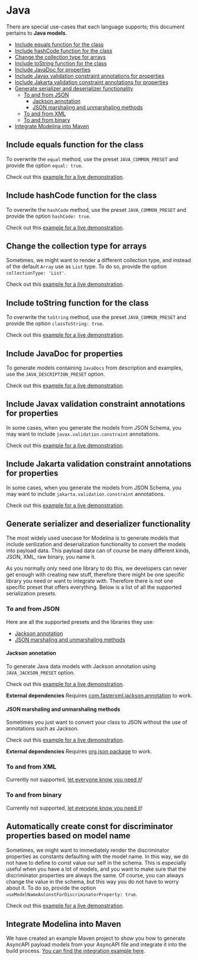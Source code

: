 # Java

There are special use-cases that each language supports; this document pertains to **Java models**.

<!-- toc is generated with GitHub Actions do not remove toc markers -->

<!-- toc -->

- [Include equals function for the class](#include-equals-function-for-the-class)
- [Include hashCode function for the class](#include-hashcode-function-for-the-class)
- [Change the collection type for arrays](#change-the-collection-type-for-arrays)
- [Include toString function for the class](#include-tostring-function-for-the-class)
- [Include JavaDoc for properties](#include-javadoc-for-properties)
- [Include Javax validation constraint annotations for properties](#include-javax-validation-constraint-annotations-for-properties)
- [Include Jakarta validation constraint annotations for properties](#include-jakarta-validation-constraint-annotations-for-properties)
- [Generate serializer and deserializer functionality](#generate-serializer-and-deserializer-functionality)
  * [To and from JSON](#to-and-from-json)
    + [Jackson annotation](#jackson-annotation)
    + [JSON marshaling and unmarshaling methods](#json-marshaling-and-unmarshaling-methods)
  * [To and from XML](#to-and-from-xml)
  * [To and from binary](#to-and-from-binary)
- [Integrate Modelina into Maven](#integrate-modelina-into-maven)

<!-- tocstop -->

## Include equals function for the class

To overwrite the `equal` method, use the preset `JAVA_COMMON_PRESET` and provide the option `equal: true`.

Check out this [example for a live demonstration](../../examples/java-generate-equals).

## Include hashCode function for the class

To overwrite the `hashCode` method, use the preset `JAVA_COMMON_PRESET` and provide the option `hashCode: true`.

Check out this [example for a live demonstration](../../examples/java-generate-hashcode).

## Change the collection type for arrays

Sometimes, we might want to render a different collection type, and instead of the default `Array` use as `List` type. To do so, provide the option `collectionType: 'List'`.

Check out this [example for a live demonstration](../../examples/java-change-collection-type).

## Include toString function for the class

To overwrite the `toString` method, use the preset `JAVA_COMMON_PRESET` and provide the option `classToString: true`.

Check out this [example for a live demonstration](../../examples/java-generate-tostring).

## Include JavaDoc for properties

To generate models containing `JavaDocs` from description and examples, use the `JAVA_DESCRIPTION_PRESET` option.

Check out this [example for a live demonstration](../../examples/java-generate-javadoc).

## Include Javax validation constraint annotations for properties

In some cases, when you generate the models from JSON Schema, you may want to include `javax.validation.constraint` annotations.

Check out this [example for a live demonstration](../../examples/java-generate-javax-constraint-annotation).

## Include Jakarta validation constraint annotations for properties

In some cases, when you generate the models from JSON Schema, you may want to include `jakarta.validation.constraint` annotations.

Check out this [example for a live demonstration](../../examples/java-generate-jakarta-constraint-annotation).

## Generate serializer and deserializer functionality

The most widely used usecase for Modelina is to generate models that include serilization and deserialization functionality to convert the models into payload data. This payload data can of course be many different kinds, JSON, XML, raw binary, you name it.

As you normally only need one library to do this, we developers can never get enough with creating new stuff, therefore there might be one specific library you need or want to integrate with. Therefore there is not one specific preset that offers everything. Below is a list of all the supported serialization presets. 

### To and from JSON
Here are all the supported presets and the libraries they use: 

- [Jackson annotation](#jackson-annotation) 
- [JSON marshaling and unmarshaling methods](#json-marshaling-and-unmarshaling-methods) 

#### Jackson annotation

To generate Java data models with Jackson annotation using `JAVA_JACKSON_PRESET` option.

Check out this [example for a live demonstration](../../examples/java-generate-jackson-annotation).

**External dependencies**
Requires [com.fasterxml.jackson.annotation](https://mvnrepository.com/artifact/com.fasterxml.jackson.core/jackson-annotations) to work.

#### JSON marshaling and unmarshaling methods

Sometimes you just want to convert your class to JSON without the use of annotations such as Jackson.

Check out this [example for a live demonstration](../../examples/java-generate-marshalling).

**External dependencies**
Requires [org.json package](https://search.maven.org/artifact/org.json/json/20211205/bundle) to work.

### To and from XML
Currently not supported, [let everyone know you need it](https://github.com/asyncapi/modelina/issues/new?assignees=&labels=enhancement&template=enhancement.md)!

### To and from binary
Currently not supported, [let everyone know you need it](https://github.com/asyncapi/modelina/issues/new?assignees=&labels=enhancement&template=enhancement.md)!

## Automatically create const for discriminator properties based on model name

Sometimes, we might want to immediately render the discriminator properties as constants defaulting with the model name. In this way, we do not have to define to const value our self in the schema. 
This is especially useful when you have a lot of models, and you want to make sure that the discriminator properties are always the same. Of course, you can always change the value in the schema, but this way you do not have to worry about it.
To do so, provide the option `useModelNameAsConstForDiscriminatorProperty: true`.


Check out this [example for a live demonstration](../../examples/java-create-const-for-discriminator-properties).

## Integrate Modelina into Maven
We have created an example Maven project to show you how to generate AsyncAPI payload models from your AsyncAPI file and integrate it into the build process. [You can find the integration example here](../integration.md#integrate-with-maven).
